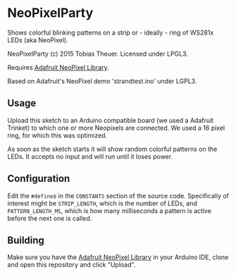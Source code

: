 NeoPixelParty
=============

Shows colorful blinking patterns on a strip or - ideally - ring of WS281x LEDs (aka NeoPixel).

NeoPixelParty (c) 2015 Tobias Theuer.
Licensed under LPGL3.
 
Requires [Adafruit NeoPixel Library](https://github.com/adafruit/Adafruit_NeoPixel).

Based on Adafruit's NeoPixel demo 'strandtest.ino' under LGPL3. 

## Usage
Upload this sketch to an Arduino compatible board (we used a Adafruit Trinket) to which one or more Neopixels are
connected. We used a 16 pixel ring, for which this was optimized.

As soon as the sketch starts it will show random colorful patterns on the LEDs. It accepts no input and will run until
it loses power.

## Configuration

Edit the `#define`s in the `CONSTANTS` section of the source code.
Specifically of interest might be `STRIP_LENGTH`, which is the number of LEDs, and `PATTERN_LENGTH_MS`, which is how many milliseconds a pattern is active before the next one is called.

## Building

Make sure you have the [Adafruit NeoPixel Library](https://github.com/adafruit/Adafruit_NeoPixel) in your Arduino IDE, clone and open this repository and click "Upload".

